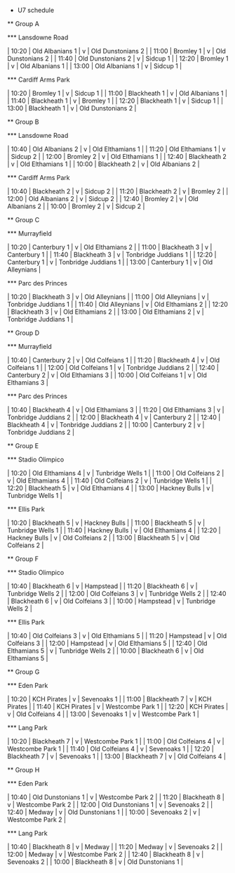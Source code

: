 * U7 schedule

** Group A

*** Lansdowne Road

| 10:20 | Old Albanians 1 | v | Old Dunstonians 2 |
| 11:00 | Bromley 1 | v | Old Dunstonians 2 |
| 11:40 | Old Dunstonians 2 | v | Sidcup 1 |
| 12:20 | Bromley 1 | v | Old Albanians 1 |
| 13:00 | Old Albanians 1 | v | Sidcup 1 |

*** Cardiff Arms Park

| 10:20 | Bromley 1 | v | Sidcup 1 |
| 11:00 | Blackheath 1 | v | Old Albanians 1 |
| 11:40 | Blackheath 1 | v | Bromley 1 |
| 12:20 | Blackheath 1 | v | Sidcup 1 |
| 13:00 | Blackheath 1 | v | Old Dunstonians 2 |

** Group B

*** Lansdowne Road

| 10:40 | Old Albanians 2 | v | Old Elthamians 1 |
| 11:20 | Old Elthamians 1 | v | Sidcup 2 |
| 12:00 | Bromley 2 | v | Old Elthamians 1 |
| 12:40 | Blackheath 2 | v | Old Elthamians 1 |
| 10:00 | Blackheath 2 | v | Old Albanians 2 |

*** Cardiff Arms Park

| 10:40 | Blackheath 2 | v | Sidcup 2 |
| 11:20 | Blackheath 2 | v | Bromley 2 |
| 12:00 | Old Albanians 2 | v | Sidcup 2 |
| 12:40 | Bromley 2 | v | Old Albanians 2 |
| 10:00 | Bromley 2 | v | Sidcup 2 |

** Group C

*** Murrayfield

| 10:20 | Canterbury 1 | v | Old Elthamians 2 |
| 11:00 | Blackheath 3 | v | Canterbury 1 |
| 11:40 | Blackheath 3 | v | Tonbridge Juddians 1 |
| 12:20 | Canterbury 1 | v | Tonbridge Juddians 1 |
| 13:00 | Canterbury 1 | v | Old Alleynians |

*** Parc des Princes

| 10:20 | Blackheath 3 | v | Old Alleynians |
| 11:00 | Old Alleynians | v | Tonbridge Juddians 1 |
| 11:40 | Old Alleynians | v | Old Elthamians 2 |
| 12:20 | Blackheath 3 | v | Old Elthamians 2 |
| 13:00 | Old Elthamians 2 | v | Tonbridge Juddians 1 |

** Group D

*** Murrayfield

| 10:40 | Canterbury 2 | v | Old Colfeians 1 |
| 11:20 | Blackheath 4 | v | Old Colfeians 1 |
| 12:00 | Old Colfeians 1 | v | Tonbridge Juddians 2 |
| 12:40 | Canterbury 2 | v | Old Elthamians 3 |
| 10:00 | Old Colfeians 1 | v | Old Elthamians 3 |

*** Parc des Princes

| 10:40 | Blackheath 4 | v | Old Elthamians 3 |
| 11:20 | Old Elthamians 3 | v | Tonbridge Juddians 2 |
| 12:00 | Blackheath 4 | v | Canterbury 2 |
| 12:40 | Blackheath 4 | v | Tonbridge Juddians 2 |
| 10:00 | Canterbury 2 | v | Tonbridge Juddians 2 |

** Group E

*** Stadio Olimpico

| 10:20 | Old Elthamians 4 | v | Tunbridge Wells 1 |
| 11:00 | Old Colfeians 2 | v | Old Elthamians 4 |
| 11:40 | Old Colfeians 2 | v | Tunbridge Wells 1 |
| 12:20 | Blackheath 5 | v | Old Elthamians 4 |
| 13:00 | Hackney Bulls | v | Tunbridge Wells 1 |

*** Ellis Park

| 10:20 | Blackheath 5 | v | Hackney Bulls |
| 11:00 | Blackheath 5 | v | Tunbridge Wells 1 |
| 11:40 | Hackney Bulls | v | Old Elthamians 4 |
| 12:20 | Hackney Bulls | v | Old Colfeians 2 |
| 13:00 | Blackheath 5 | v | Old Colfeians 2 |

** Group F

*** Stadio Olimpico

| 10:40 | Blackheath 6 | v | Hampstead |
| 11:20 | Blackheath 6 | v | Tunbridge Wells 2 |
| 12:00 | Old Colfeians 3 | v | Tunbridge Wells 2 |
| 12:40 | Blackheath 6 | v | Old Colfeians 3 |
| 10:00 | Hampstead | v | Tunbridge Wells 2 |

*** Ellis Park

| 10:40 | Old Colfeians 3 | v | Old Elthamians 5 |
| 11:20 | Hampstead | v | Old Colfeians 3 |
| 12:00 | Hampstead | v | Old Elthamians 5 |
| 12:40 | Old Elthamians 5 | v | Tunbridge Wells 2 |
| 10:00 | Blackheath 6 | v | Old Elthamians 5 |

** Group G

*** Eden Park

| 10:20 | KCH Pirates | v | Sevenoaks 1 |
| 11:00 | Blackheath 7 | v | KCH Pirates |
| 11:40 | KCH Pirates | v | Westcombe Park 1 |
| 12:20 | KCH Pirates | v | Old Colfeians 4 |
| 13:00 | Sevenoaks 1 | v | Westcombe Park 1 |

*** Lang Park

| 10:20 | Blackheath 7 | v | Westcombe Park 1 |
| 11:00 | Old Colfeians 4 | v | Westcombe Park 1 |
| 11:40 | Old Colfeians 4 | v | Sevenoaks 1 |
| 12:20 | Blackheath 7 | v | Sevenoaks 1 |
| 13:00 | Blackheath 7 | v | Old Colfeians 4 |

** Group H

*** Eden Park

| 10:40 | Old Dunstonians 1 | v | Westcombe Park 2 |
| 11:20 | Blackheath 8 | v | Westcombe Park 2 |
| 12:00 | Old Dunstonians 1 | v | Sevenoaks 2 |
| 12:40 | Medway | v | Old Dunstonians 1 |
| 10:00 | Sevenoaks 2 | v | Westcombe Park 2 |

*** Lang Park

| 10:40 | Blackheath 8 | v | Medway |
| 11:20 | Medway | v | Sevenoaks 2 |
| 12:00 | Medway | v | Westcombe Park 2 |
| 12:40 | Blackheath 8 | v | Sevenoaks 2 |
| 10:00 | Blackheath 8 | v | Old Dunstonians 1 |
